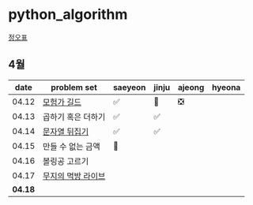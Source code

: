 # python_algorithm

[정오표](https://github.com/ndb796/python-for-coding-test/blob/master/notice.md)

## 4월

| date      | problem set                                                                           | saeyeon | jinju | ajeong | hyeona |
| --------- | ------------------------------------------------------------------------------------- | ------- | ----- | ------ | ------ |
| 04.12     | [모험가 길드](https://www.acmicpc.net/problem/25538)                                  | ✅      | 🔺    | ❎     |        |
| 04.13     | 곱하기 혹은 더하기                                                                    | ✅      | ✅    |        |        |
| 04.14     | [문자열 뒤집기](https://www.acmicpc.net/problem/1439)                                 |    ✅     | ✅    |        |        |
| 04.15     | 만들 수 없는 금액                                                                     |    🔺     |       |        |        |
| 04.16     | 볼링공 고르기                                                                         |         |       |        |        |
| 04.17     | [무지의 먹방 라이브](https://school.programmers.co.kr/learn/courses/30/lessons/42891) |         |       |        |        |
| **04.18** |                                                                                       |         |       |        |        |
